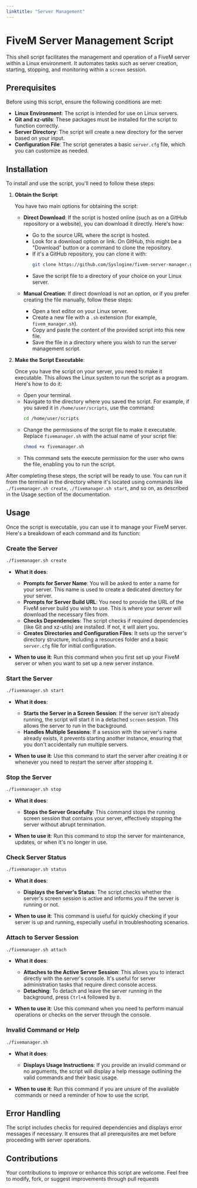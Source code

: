 ```yaml
---
linktitle: "Server Management"
---
```



# FiveM Server Management Script

This shell script facilitates the management and operation of a FiveM server within a Linux environment. It automates tasks such as server creation, starting, stopping, and monitoring within a `screen` session.

## Prerequisites

Before using this script, ensure the following conditions are met:

- **Linux Environment**: The script is intended for use on Linux servers.
- **Git and xz-utils**: These packages must be installed for the script to function correctly.
- **Server Directory**: The script will create a new directory for the server based on your input.
- **Configuration File**: The script generates a basic `server.cfg` file, which you can customize as needed.

## Installation

To install and use the script, you'll need to follow these steps:

1. **Obtain the Script**:

   You have two main options for obtaining the script:

   - **Direct Download**: If the script is hosted online (such as on a GitHub repository or a website), you can download it directly. Here's how:
     - Go to the source URL where the script is hosted.
     - Look for a download option or link. On GitHub, this might be a "Download" button or a command to clone the repository.
     - If it's a GitHub repository, you can clone it with:
       ```bash
       git clone https://github.com/Syslogine/fivem-server-manager.git
       ```
     - Save the script file to a directory of your choice on your Linux server.

   - **Manual Creation**: If direct download is not an option, or if you prefer creating the file manually, follow these steps:
     - Open a text editor on your Linux server.
     - Create a new file with a `.sh` extension (for example, `fivem_manager.sh`).
     - Copy and paste the content of the provided script into this new file.
     - Save the file in a directory where you wish to run the server management script.

2. **Make the Script Executable**:
   
   Once you have the script on your server, you need to make it executable. This allows the Linux system to run the script as a program. Here's how to do it:

   - Open your terminal.
   - Navigate to the directory where you saved the script. For example, if you saved it in `/home/user/scripts`, use the command:
     ```bash
     cd /home/user/scripts
     ```
   - Change the permissions of the script file to make it executable. Replace `fivemanager.sh` with the actual name of your script file:
     ```bash
     chmod +x fivemanager.sh
     ```
   - This command sets the execute permission for the user who owns the file, enabling you to run the script.

After completing these steps, the script will be ready to use. You can run it from the terminal in the directory where it's located using commands like `./fivemanager.sh create`, `./fivemanager.sh start`, and so on, as described in the Usage section of the documentation.

## Usage

Once the script is executable, you can use it to manage your FiveM server. Here's a breakdown of each command and its function:

### Create the Server

```bash
./fivemanager.sh create
```

- **What it does**:
  - **Prompts for Server Name**: You will be asked to enter a name for your server. This name is used to create a dedicated directory for your server.
  - **Prompts for Server Build URL**: You need to provide the URL of the FiveM server build you wish to use. This is where your server will download the necessary files from.
  - **Checks Dependencies**: The script checks if required dependencies (like Git and xz-utils) are installed. If not, it will alert you.
  - **Creates Directories and Configuration Files**: It sets up the server's directory structure, including a resources folder and a basic `server.cfg` file for initial configuration.

- **When to use it**: Run this command when you first set up your FiveM server or when you want to set up a new server instance.

### Start the Server

```bash
./fivemanager.sh start
```

- **What it does**:
  - **Starts the Server in a Screen Session**: If the server isn't already running, the script will start it in a detached `screen` session. This allows the server to run in the background.
  - **Handles Multiple Sessions**: If a session with the server's name already exists, it prevents starting another instance, ensuring that you don't accidentally run multiple servers.

- **When to use it**: Use this command to start the server after creating it or whenever you need to restart the server after stopping it.

### Stop the Server

```bash
./fivemanager.sh stop
```

- **What it does**:
  - **Stops the Server Gracefully**: This command stops the running screen session that contains your server, effectively stopping the server without abrupt termination.
  
- **When to use it**: Run this command to stop the server for maintenance, updates, or when it's no longer in use.

### Check Server Status

```bash
./fivemanager.sh status
```

- **What it does**:
  - **Displays the Server's Status**: The script checks whether the server's screen session is active and informs you if the server is running or not.

- **When to use it**: This command is useful for quickly checking if your server is up and running, especially useful in troubleshooting scenarios.

### Attach to Server Session

```bash
./fivemanager.sh attach
```

- **What it does**:
  - **Attaches to the Active Server Session**: This allows you to interact directly with the server's console. It's useful for server administration tasks that require direct console access.
  - **Detaching**: To detach and leave the server running in the background, press `Ctrl+A` followed by `D`.

- **When to use it**: Use this command when you need to perform manual operations or checks on the server through the console.

### Invalid Command or Help

```bash
./fivemanager.sh
```

- **What it does**:
  - **Displays Usage Instructions**: If you provide an invalid command or no arguments, the script will display a help message outlining the valid commands and their basic usage.

- **When to use it**: Run this command if you are unsure of the available commands or need a reminder of how to use the script.



## Error Handling

The script includes checks for required dependencies and displays error messages if necessary. It ensures that all prerequisites are met before proceeding with server operations.

## Contributions

Your contributions to improve or enhance this script are welcome. Feel free to modify, fork, or suggest improvements through pull requests